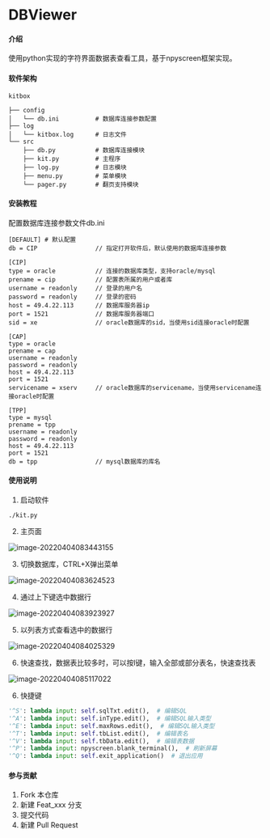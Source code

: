 # DBViewer

#### 介绍
使用python实现的字符界面数据表查看工具，基于npyscreen框架实现。

#### 软件架构
```shell
kitbox

├── config
│   └── db.ini			# 数据库连接参数配置
├── log
│   └── kitbox.log		# 日志文件
└── src
    ├── db.py			# 数据库连接模块
    ├── kit.py			# 主程序
    ├── log.py		    # 日志模块
    ├── menu.py	  		# 菜单模块	
    └── pager.py	    # 翻页支持模块
```


#### 安装教程

配置数据库连接参数文件db.ini

```properties
[DEFAULT] # 默认配置
db = CIP				// 指定打开软件后，默认使用的数据库连接参数

[CIP]
type = oracle			// 连接的数据库类型，支持oracle/mysql
prename = cip			// 配置表所属的用户或者库
username = readonly		// 登录的用户名
password = readonly		// 登录的密码
host = 49.4.22.113		// 数据库服务器ip
port = 1521				// 数据库服务器端口
sid = xe				// oracle数据库的sid，当使用sid连接oracle时配置

[CAP]
type = oracle			
prename = cap
username = readonly
password = readonly
host = 49.4.22.113
port = 1521
servicename = xserv		// oracle数据库的servicename，当使用servicename连接oracle时配置

[TPP]
type = mysql			
prename = tpp
username = readonly
password = readonly
host = 49.4.22.113
port = 1521
db = tpp				// mysql数据库的库名
```



#### 使用说明

1. 启动软件

```shell
./kit.py
```

2. 主页面

![image-20220404083443155](https://s2.loli.net/2022/04/04/co9Xe5xbuJMBmWs.png)

3. 切换数据库，CTRL+X弹出菜单

![image-20220404083624523](https://s2.loli.net/2022/04/04/aXzwhDxk9KHUEqA.png)

4. 通过上下键选中数据行

![image-20220404083923927](https://s2.loli.net/2022/04/04/tdgeiHRjkE3aXV2.png)

5. 以列表方式查看选中的数据行

![image-20220404084025329](https://s2.loli.net/2022/04/04/wrSuU93BNdbK4kI.png)

6. 快速查找，数据表比较多时，可以按l键，输入全部或部分表名，快速查找表

![image-20220404085117022](https://s2.loli.net/2022/04/04/Op9bnuMo7J8gZRD.png)

6. 快捷键

```python
'^S': lambda input: self.sqlTxt.edit(),  # 编辑SQL
'^A': lambda input: self.inType.edit(),  # 编辑SQL输入类型
'^E': lambda input: self.maxRows.edit(),  # 编辑SQL输入类型
'^T': lambda input: self.tbList.edit(),  # 编辑表名
'^V': lambda input: self.tbData.edit(),  # 编辑表数据
'^P': lambda input: npyscreen.blank_terminal(),  # 刷新屏幕
'^Q': lambda input: self.exit_application()  # 退出应用
```



#### 参与贡献

1.  Fork 本仓库
2.  新建 Feat_xxx 分支
3.  提交代码
4.  新建 Pull Request
